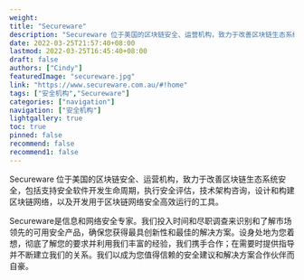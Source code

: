 ```yaml
---
weight: 
title: "Secureware"
description: "Secureware 位于美国的区块链安全、运营机构，致力于改善区块链生态系统安全，包括支持安全软件开发生命周期，执行安全评估，技术架构咨询，设计和构建区块链网络，以及开发用于区..."
date: 2022-03-25T21:57:40+08:00
lastmod: 2022-03-25T16:45:40+08:00
draft: false
authors: ["Cindy"]
featuredImage: "secureware.jpg"
link: "https://www.secureware.com.au/#!home"
tags: ["安全机构","Secureware"]
categories: ["navigation"]
navigation: ["安全机构"]
lightgallery: true
toc: true
pinned: false
recommend: false
recommend1: false
---
```


Secureware 位于美国的区块链安全、运营机构，致力于改善区块链生态系统安全，包括支持安全软件开发生命周期，执行安全评估，技术架构咨询，设计和构建区块链网络，以及开发用于区块链网络安全高效运行的工具。

Secureware是信息和网络安全专家。我们投入时间和尽职调查来识别和了解市场领先的可用安全产品，确保您获得最具创新性和最佳的解决方案。设身处地为您着想，彻底了解您的要求并利用我们丰富的经验，我们携手合作；在需要时提供指导并不断建立我们的关系。我们以成为您值得信赖的安全建议和解决方案合作伙伴而自豪。
